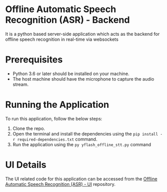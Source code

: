# Offline Automatic Speech Recognition (ASR) - Backend
It is a python based server-side application which acts as the backend for offline speech recognition in real-time via websockets

# Prerequisites
- Python 3.6 or later should be installed on your machine.
- The host machine should have the microphone to capture the audio stream.

# Running the Application
To run this application, follow the below steps:

1. Clone the repo.
2. Open the terminal and install the dependencies using the ```pip install -r required-dependencies.txt``` command.
3. Run the application using the ```py yflash_offline_stt.py``` command

# UI Details
The UI related code for this application can be accessed from the <a href="https://github.com/samyakagarwal20/Offline-Automatic-Speech-Recognition-ASR-UI">Offline Automatic Speech Recognition (ASR) - UI</a> repository.